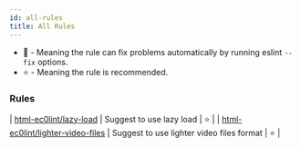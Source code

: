 ```yaml
---
id: all-rules
title: All Rules
---
```


- 🔧 - Meaning the rule can fix problems automatically by running eslint `--fix` options.
- ⭐ - Meaning the rule is recommended.

### Rules
| [html-ec0lint/lazy-load](rules/lazy-load) | Suggest to use lazy load | ⭐ |
| [html-ec0lint/lighter-video-files](rules/lighter-video-files) | Suggest to use lighter video files format | ⭐ |
